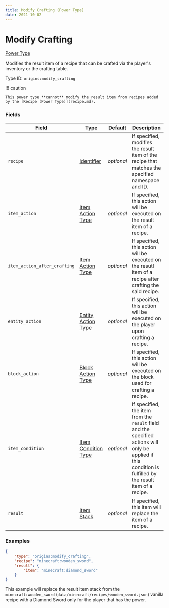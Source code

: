 ```yaml
---
title: Modify Crafting (Power Type)
date: 2021-10-02
---
```


# Modify Crafting

[Power Type](../power_types.md)

Modifies the result item of a recipe that can be crafted via the player's inventory or the crafting table.

Type ID: `origins:modify_crafting`

!!! caution

    This power type **cannot** modify the result item from recipes added by the [Recipe (Power Type)](recipe.md).


### Fields

Field | Type | Default | Description
------|------|---------|-------------
`recipe` | [Identifier](../data_types/identifier.md) | _optional_ | If specified, modifies the result item of the recipe that matches the specified namespace and ID.
`item_action` | [Item Action Type](../item_action_types.md) | _optional_ | If specified, this action will be executed on the result item of a recipe.
`item_action_after_crafting` | [Item Action Type](../item_action_types.md) | _optional_ | If specified, this action will be executed on the resutl item of a recipe after crafting the said recipe.
`entity_action` | [Entity Action Type](../entity_action_types.md) | _optional_ | If specified, this action will be executed on the player upon crafting a recipe.
`block_action` | [Block Action Type](../block_action_types.md) | _optional_ | If specified, this action will be executed on the block used for crafting a recipe.
`item_condition` | [Item Condition Type](../item_condition_types.md) | _optional_ | If specified, the item from the `result` field and the specified actions will only be applied if this condition is fulfilled by the result item of a recipe.
`result` | [Item Stack](../data_types/item_stack.md) | _optional_ | If specified, this item will replace the item of a recipe.


### Examples

```json
{
    "type": "origins:modify_crafting",
    "recipe": "minecraft:wooden_sword",
    "result": {
        "item": "minecraft:diamond_sword"
    }
}
```

This example will replace the result item stack from the `minecraft:wooden_sword` (`data/minecraft/recipes/wooden_sword.json`) vanilla recipe with a Diamond Sword only for the player that has the power.
